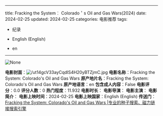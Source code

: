 
---
title: Fracking the System︰ Colorado＇s Oil and Gas Wars(2024)
date: 2024-02-25
updated: 2024-02-25
categories: 电影推荐
tags:

- 纪录

- English (English)
- en
---

<img src="https://image.tmdb.org/t/p/originalNone" alt="None" title="None">

**电影封面**：<img src="https://image.tmdb.org/t/p/w200/ut14gcV33ayCqdIS4H20yBTZjmC.jpg" alt="/ut14gcV33ayCqdIS4H20yBTZjmC.jpg" title="/ut14gcV33ayCqdIS4H20yBTZjmC.jpg">
**电影名称**：Fracking the System: Colorado's Oil and Gas Wars
**原产地片名**：Fracking the System: Colorado's Oil and Gas Wars
**原产地语言**：en
**包含成人内容**：False
**电影评分**：0.0
**评分人数**：0
**热门程度**：11.932
**电影时长**：
**电影导演**：
**电影主演**：
**电影简介**：
**电影上映时间**：2024-02-25
**电影上映国家**：English (English)
**传送门**：[Fracking the System: Colorado's Oil and Gas Wars |专业的种子搜索、磁力链接搜索引擎](https://movie.amd794.com:2083/?search=Fracking%20the%20System%3A%20Colorado%27s%20Oil%20and%20Gas%20Wars&ordering=&mode=match_phrase&page_size=10&page=1)

